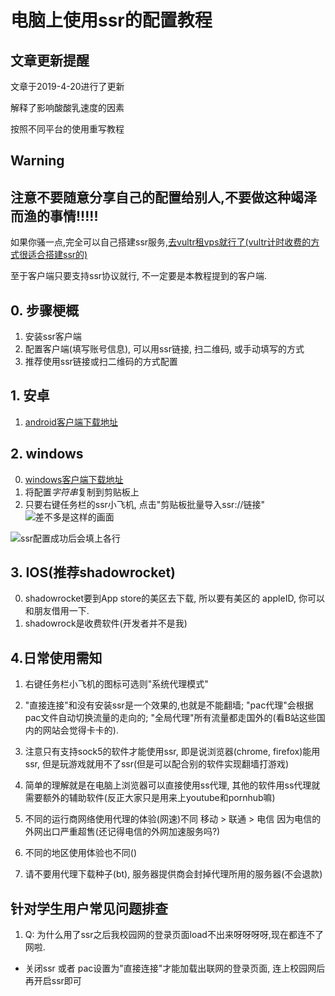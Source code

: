 # 电脑上使用ssr的配置教程

## 文章更新提醒
文章于2019-4-20进行了更新

解释了影响酸酸乳速度的因素

按照不同平台的使用重写教程


## Warning
## 注意不要随意分享自己的配置给别人,不要做这种竭泽而渔的事情!!!!!

如果你骚一点,完全可以自己搭建ssr服务,[去vultr租vps就行了(vultr计时收费的方式很适合搭建ssr的)](https://www.vultr.com/?ref=7245982)

至于客户端只要支持ssr协议就行, 不一定要是本教程提到的客户端.

## 0. 步骤梗概
1. 安装ssr客户端
2. 配置客户端(填写账号信息), 可以用ssr链接, 扫二维码, 或手动填写的方式
3. 推荐使用ssr链接或扫二维码的方式配置


## 1. 安卓
1. [android客户端下载地址](https://github.com/shadowsocksr-backup/shadowsocksr-android/releases)



## 2. windows
0. [windows客户端下载地址](https://github.com/shadowsocksrr/shadowsocksr-csharp/releases)
1. 将配置*字符串*复制到剪贴板上
1. 只要右键任务栏的ssr小飞机, 点击"剪贴板批量导入ssr://链接"
![差不多是这样的画面](https://upload-images.jianshu.io/upload_images/6813015-7e6918712e607c8f.png?imageMogr2/auto-orient/strip%7CimageView2/2/w/1240)

![ssr配置成功后会填上各行](https://upload-images.jianshu.io/upload_images/6813015-0eda90a6952a0e0e.PNG?imageMogr2/auto-orient/strip%7CimageView2/2/w/1240)

## 3. IOS(推荐shadowrocket)
0. shadowrocket要到App store的美区去下载, 所以要有美区的 appleID, 你可以和朋友借用一下.
1. shadowrock是收费软件(开发者并不是我)



## 4.日常使用需知
1. 右键任务栏小飞机的图标可选则"系统代理模式"
2. "直接连接"和没有安装ssr是一个效果的,也就是不能翻墙; "pac代理"会根据pac文件自动切换流量的走向的; "全局代理"所有流量都走国外的(看B站这些国内的网站会觉得卡卡的).
3. 注意只有支持sock5的软件才能使用ssr, 即是说浏览器(chrome, firefox)能用ssr, 但是玩游戏就用不了ssr(但是可以配合别的软件实现翻墙打游戏)
4. 简单的理解就是在电脑上浏览器可以直接使用ss代理, 其他的软件用ss代理就需要额外的辅助软件(反正大家只是用来上youtube和pornhub嘛)
3. 不同的运行商网络使用代理的体验(网速)不同
移动 > 联通 > 电信
因为电信的外网出口严重超售(还记得电信的外网加速服务吗?)
5. 不同的地区使用体验也不同()

6. 请不要用代理下载种子(bt), 服务器提供商会封掉代理所用的服务器(不会退款)

## 针对学生用户常见问题排查
1. Q: 为什么用了ssr之后我校园网的登录页面load不出来呀呀呀呀,现在都连不了网啦. 
  - 关闭ssr 或者 pac设置为"直接连接"才能加载出联网的登录页面, 连上校园网后再开启ssr即可
